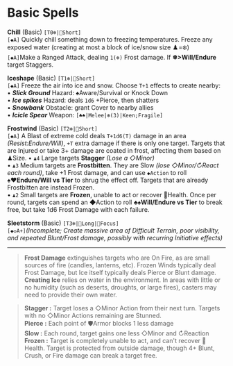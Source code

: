 
# Basic Spells


**Chill** (Basic) `[T0❄️|🏹Short]`  
`[◆A]` Quickly chill something down to freezing temperatures. Freeze any exposed water (creating at most a block of ice/snow size ♟️=❄️)  
`[◆A]`Make a Ranged Attack, dealing `1(❄️)` Frost damage. If **❄>Will/Endure** target Staggers.

**Iceshape** (Basic) `[T1❄️|🏹Short]`  
`[◆A]` Freeze the air into ice and snow. Choose `T+1` effects to create nearby:  
• ***Slick Ground*** Hazard: ♠Aware/Survival or Knock Down  
• ***Ice spikes*** Hazard: deals `1d6` +Pierce, then shatters   
• ***Snowbank*** Obstacle: grant Cover to nearby allies  
• ***Icicle Spear*** Weapon: `[♣♠|Melee|❄️(3)|Keen;Fragile]`

**Frostwind** (Basic) `[T2❄️|🏹Short]`  
`[◆A]` A Blast of extreme cold deals `T+1d6(T)` damage in an area *(Resist:Endure/Will)*, `+T` extra damage if there is only one target. Targets that are Injured or take 3+ damage are coated in frost, affecting them based on ♟Size.
• `♟4` Large targets **Stagger** *(Lose a ◇Minor)*  
• `♟3` Medium targets are **Frostbitten**. They are Slow *(lose ◇Minor/↻React each round)*, take +1 Frost damage, and can use `◆Action` to roll **♠♥Endure/Will vs Tier** to shrug the effect off. Targets that are already Frostbitten are instead Frozen.  
• `♟2` Small targets are **Frozen**, unable to act or recover 💟Health. Once per round, targets can spend an ◆Action to roll **♣♠Will/Endure vs Tier** to break free, but take 1d6 Frost Damage with each failure.

**Sleetstorm** (Basic) `[T3❄️|🏹Long|🧠Focus]`  
`[◆◇A+]`*(Incomplete; Create massive area of Difficult Terrain, poor visibility, and repeated Blunt/Frost damage, possibly with recurring Initiative effects)*

---

> **Frost Damage** extinguishes targets who are On Fire, as are small sources of fire (candles, lanterns, etc). Frozen Winds typically deal Frost Damage, but Ice itself typically deals Pierce or Blunt damage.     
> **Creating Ice** relies on water in the environment. In areas with little or no humidity (such as deserts, droughts, or large fires), casters may need to provide their own water.  

> **Stagger :** Target loses a ◇Minor Action from their next turn. Targets with no ◇Minor Actions remaining are Stunned.  
> **Pierce :** Each point of 🛡Armor blocks 1 less damage  
> **Slow :** Each round, target gains one less ◇Minor and ↻Reaction  
> **Frozen :** Target is completely unable to act, and can't recover 💟Health. Target is protected from outside damage, though 4+ Blunt, Crush, or Fire damage can break a target free.
